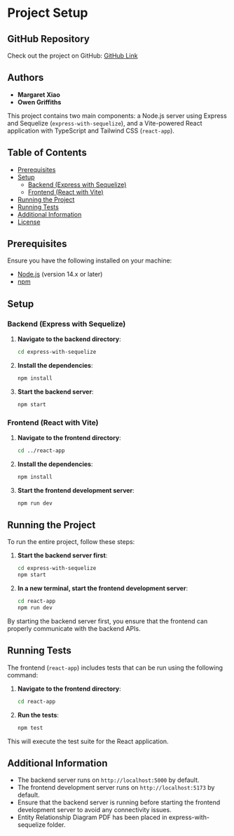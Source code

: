 # Project Setup

## GitHub Repository

Check out the project on GitHub: [GitHub Link](https://github.com/rmit-fsd-2024-s1/s3815261-s3902846-a2)

## Authors

- **Margaret Xiao**
- **Owen Griffiths**

This project contains two main components: a Node.js server using Express and Sequelize (`express-with-sequelize`), and a Vite-powered React application with TypeScript and Tailwind CSS (`react-app`).

## Table of Contents

- [Prerequisites](#prerequisites)
- [Setup](#setup)
  - [Backend (Express with Sequelize)](#backend-express-with-sequelize)
  - [Frontend (React with Vite)](#frontend-react-with-vite)
- [Running the Project](#running-the-project)
- [Running Tests](#running-tests)
- [Additional Information](#additional-information)
- [License](#license)

## Prerequisites

Ensure you have the following installed on your machine:

- [Node.js](https://nodejs.org/) (version 14.x or later)
- [npm](https://www.npmjs.com/)

## Setup

### Backend (Express with Sequelize)

1. **Navigate to the backend directory**:

   ```bash
   cd express-with-sequelize
   ```

2. **Install the dependencies**:

   ```bash
   npm install
   ```

3. **Start the backend server**:
   ```bash
   npm start
   ```

### Frontend (React with Vite)

1. **Navigate to the frontend directory**:

   ```bash
   cd ../react-app
   ```

2. **Install the dependencies**:

   ```bash
   npm install
   ```

3. **Start the frontend development server**:
   ```bash
   npm run dev
   ```

## Running the Project

To run the entire project, follow these steps:

1. **Start the backend server first**:

   ```bash
   cd express-with-sequelize
   npm start
   ```

2. **In a new terminal, start the frontend development server**:
   ```bash
   cd react-app
   npm run dev
   ```

By starting the backend server first, you ensure that the frontend can properly communicate with the backend APIs.

## Running Tests

The frontend (`react-app`) includes tests that can be run using the following command:

1. **Navigate to the frontend directory**:

   ```bash
   cd react-app
   ```

2. **Run the tests**:
   ```bash
   npm test
   ```

This will execute the test suite for the React application.

## Additional Information

- The backend server runs on `http://localhost:5000` by default.
- The frontend development server runs on `http://localhost:5173` by default.
- Ensure that the backend server is running before starting the frontend development server to avoid any connectivity issues.
- Entity Relationship Diagram PDF has been placed in express-with-sequelize folder.

